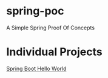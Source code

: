 # spring-poc
A Simple Spring Proof Of Concepts

# Individual Projects

[Spring Boot Hello World](https://github.com/codeWriter9/spring-poc/tree/master/hello-world)